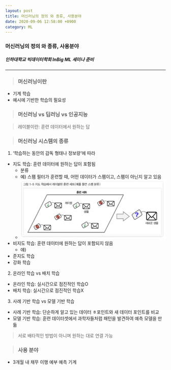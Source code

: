 ```yaml
---
layout: post
title: 머신러닝의 정의 와 종류, 사용분야
date: 2020-09-06 12:58:00 +0900
category: ML
---
```


### 머신러닝의 정의 와 종류, 사용분야
##### 인하대학교 빅데이터학회 InBig ML 세미나 준비
<hr>

> ### 머신러닝이란
* 기계 학습
* 예시에 기반한 학습의 필요성


> ### 머신러닝 vs 딥러닝 vs 인공지능


> 레이블이란: 훈련 데이터에서 원하는 답

> ### 머신러닝 시스템의 종류
1. ‘학습하는 동안의 감독 형태나 정보량’에 따라
* 지도 학습: 훈련 데이터에 원하는 답이 포함됨
  * 분류
  * 예) 스팸 필터가 훈련할 때, 어떤 데이터가 스팸이고, 스팸이 아닌지 알고 있음
  * <img src="ML1.jpg">
* 비지도 학습: 훈련 데이터에 원하는 답이 포함되지 않음
  * 얘) 
* 준지도 학습
* 강화 학습
2. 온라인 학습 vs 배치 학습
* 온라인 학습: 실시간으로 점진적인 학습O
* 배치 학습: 실시간으로 점진적인 학습X
3. 사례 기반 학습 vs 모델 기반 학습
* 사례 기반 학습: 단순하게 알고 있는 데이터 ㅎ포인트와 새 데이터 포인트를 비교
* 모델 기반 학습: 훈련 데이터셋에서 과학자들처럼 패턴을 발견하여 예측 모델을 만듦

> 서로 배타적인 방법이 아니며 원하는 대로 연결 가능



> ### 사용 분야
* 3개월 내 채무 이행 예부 예측 기계